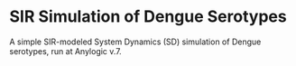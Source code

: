 # SIR Simulation of Dengue Serotypes

A simple SIR-modeled System Dynamics (SD) simulation of Dengue serotypes, run at Anylogic v.7.